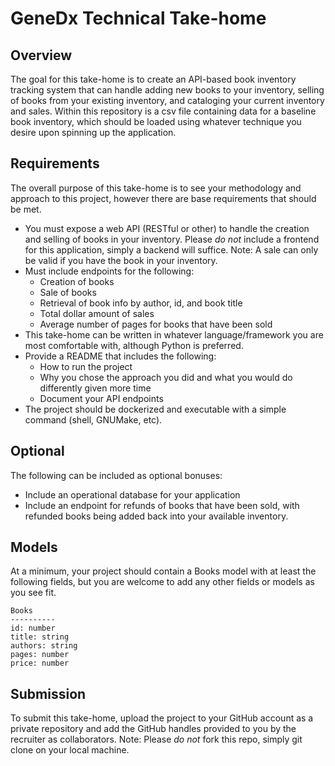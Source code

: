 # GeneDx Technical Take-home

## Overview

The goal for this take-home is to create an API-based book inventory tracking system that can handle adding new books to your inventory, selling of books from your existing inventory, and cataloging your current inventory and sales.  Within this repository is a csv file containing data for a baseline book inventory, which should be loaded using whatever technique you desire upon spinning up the application.


## Requirements

The overall purpose of this take-home is to see your methodology and approach to this project, however there are base requirements that should be met.
-	You must expose a web API (RESTful or other) to handle the creation and selling of books in your inventory.  Please *do not* include a frontend for this application, simply a backend will suffice. Note: A sale can only be valid if you have the book in your inventory.
-	Must include endpoints for the following:
    - Creation of books
    - Sale of books
    - Retrieval of book info by author, id, and book title
    - Total dollar amount of sales
    - Average number of pages for books that have been sold
-	This take-home can be written in whatever language/framework you are most comfortable with, although Python is preferred.
-	Provide a README that includes the following:
    - How to run the project
    - Why you chose the approach you did and what you would do differently given more time
    - Document your API endpoints
-	The project should be dockerized and executable with a simple command (shell, GNUMake, etc).

## Optional

The following can be included as optional bonuses:
-	Include an operational database for your application 
-	Include an endpoint for refunds of books that have been sold, with refunded books being added back into your available inventory.

## Models

At a minimum, your project should contain a Books model with at least the following fields, but you are welcome to add any other fields or models as you see fit. 

```
Books
----------
id: number
title: string
authors: string
pages: number
price: number
```


## Submission

To submit this take-home, upload the project to your GitHub account as a private repository and add the GitHub handles provided to you by the recruiter as collaborators.
Note: Please *do not* fork this repo, simply git clone on your local machine.
